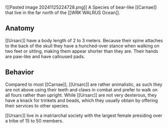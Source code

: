 ![[Pasted image 20241125224728.png]]
A Species of bear-like [[Carnae]] that live in the far north of the [[_WRK_ WALRUS Ocean]].
## Anatomy
[[Ursarc]] have a body length of 2 to 3 meters. Because their spine attaches to the back of the skull they have a hunched-over stance when walking on two feet or sitting, making them appear shorter than they are. Their hands are paw-like and have calloused pads.

## Behavior
Compared to most [[Carnae]], [[Ursarc]] are rather animalistic, as such they are not above using their teeth and claws in combat and prefer to walk on all fours rather than upright.
While [[Ursarc]] are not very dexterous, they have a knack for trinkets and beads, which they usually obtain by offering their services to other species.

[[Ursarc]] live in a matriarchal society with the largest female presiding over a tribe of 15 to 50 members.